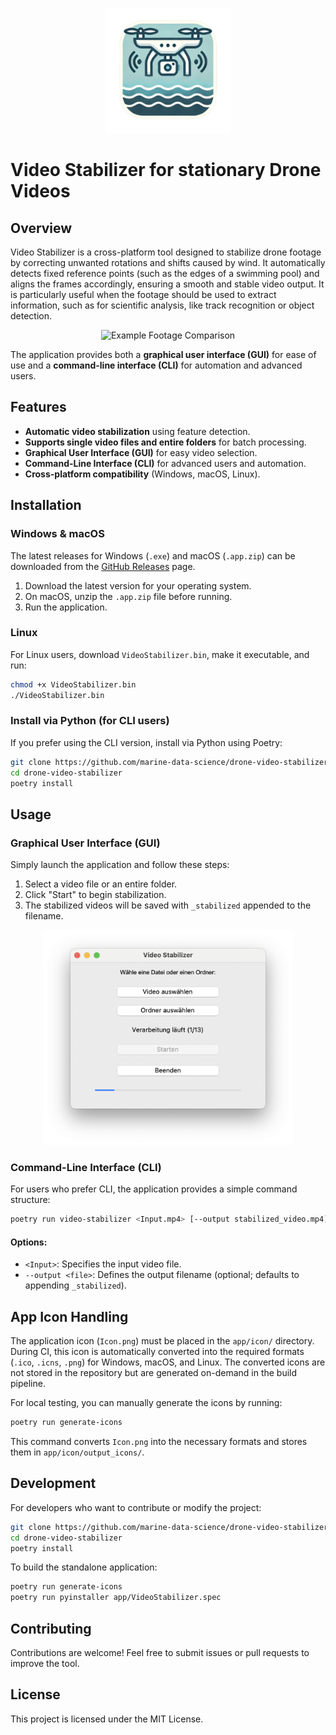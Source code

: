 <p align="center">
  <img src="https://github.com/marine-data-science/drone-video-stabilizer/blob/main/app/icon/Icon.png" width="200px" alt="Logo Drone Stabilizer">
</p>

# Video Stabilizer for stationary Drone Videos

## Overview
Video Stabilizer is a cross-platform tool designed to stabilize drone footage by correcting unwanted rotations and shifts caused by wind. It automatically detects fixed reference points (such as the edges of a swimming pool) and aligns the frames accordingly, ensuring a smooth and stable video output.
It is particularly useful when the footage should be used to extract information, such as for scientific analysis, like track recognition or object detection.

<p align="center">
  <img src="https://github.com/marine-data-science/drone-video-stabilizer/blob/main/app/docs/comparison.gif" alt="Example Footage Comparison">
</p>


The application provides both a **graphical user interface (GUI)** for ease of use and a **command-line interface (CLI)** for automation and advanced users.

## Features
- **Automatic video stabilization** using feature detection.
- **Supports single video files and entire folders** for batch processing.
- **Graphical User Interface (GUI)** for easy video selection.
- **Command-Line Interface (CLI)** for advanced users and automation.
- **Cross-platform compatibility** (Windows, macOS, Linux).

## Installation

### Windows & macOS
The latest releases for Windows (`.exe`) and macOS (`.app.zip`) can be downloaded from the [GitHub Releases](https://github.com/YOUR_REPO/releases) page.

1. Download the latest version for your operating system.
2. On macOS, unzip the `.app.zip` file before running.
3. Run the application.

### Linux
For Linux users, download `VideoStabilizer.bin`, make it executable, and run:
```bash
chmod +x VideoStabilizer.bin
./VideoStabilizer.bin
```

### Install via Python (for CLI users)
If you prefer using the CLI version, install via Python using Poetry:
```bash
git clone https://github.com/marine-data-science/drone-video-stabilizer.git
cd drone-video-stabilizer
poetry install
```

## Usage

### Graphical User Interface (GUI)
Simply launch the application and follow these steps:
1. Select a video file or an entire folder.
2. Click "Start" to begin stabilization.
3. The stabilized videos will be saved with `_stabilized` appended to the filename.

<p align="center">
  <img src="https://github.com/marine-data-science/drone-video-stabilizer/blob/main/app/docs/gui.png" width="400px" alt="Screenshot of the GUI">
</p>


### Command-Line Interface (CLI)
For users who prefer CLI, the application provides a simple command structure:
```bash
poetry run video-stabilizer <Input.mp4> [--output stabilized_video.mp4]
```
#### Options:
- `<Input>`: Specifies the input video file.
- `--output <file>`: Defines the output filename (optional; defaults to appending `_stabilized`).

## App Icon Handling
The application icon (`Icon.png`) must be placed in the `app/icon/` directory. During CI, this icon is automatically converted into the required formats (`.ico`, `.icns`, `.png`) for Windows, macOS, and Linux.
The converted icons are not stored in the repository but are generated on-demand in the build pipeline.

For local testing, you can manually generate the icons by running:
```bash
poetry run generate-icons
```
This command converts `Icon.png` into the necessary formats and stores them in `app/icon/output_icons/`.

## Development
For developers who want to contribute or modify the project:
```bash
git clone https://github.com/marine-data-science/drone-video-stabilizer.git
cd drone-video-stabilizer
poetry install
```

To build the standalone application:
```bash
poetry run generate-icons
poetry run pyinstaller app/VideoStabilizer.spec
```

## Contributing
Contributions are welcome! Feel free to submit issues or pull requests to improve the tool.

## License
This project is licensed under the MIT License.
